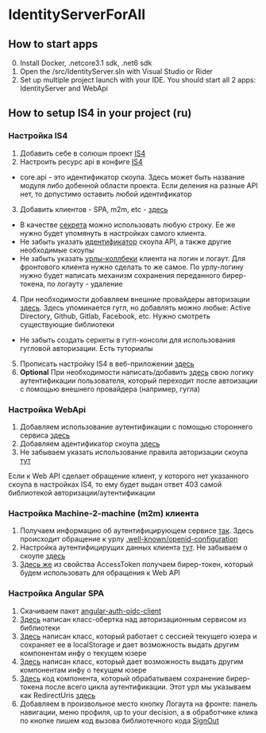 # IdentityServerForAll

## How to start apps

0. Install Docker, .netcore3.1 sdk, .net6 sdk
2. Open the /src/IdentityServer.sln with Visual Studio or Rider
3. Set up multiple project launch with your IDE. You should start all 2 apps: IdentityServer and WebApi

## How to setup IS4 in your project (ru)

### Настройка IS4

1. Добавить себе в солюшн проект [IS4](https://github.com/maximgorbatyuk/IdentityServerForAll/tree/master/src/IdentityServer)
2. Настроить ресурс api в конфиге [IS4](https://github.com/maximgorbatyuk/IdentityServerForAll/blob/master/src/IdentityServer/Config/IdentityConfig.cs#L25)
  - core.api - это идентификатор скоупа. Здесь может быть название модуля либо добенной области проекта. Если деления на разные API нет, то допустимо оставить любой идентификатор
3. Добавить клиентов - SPA, m2m, etc - [здесь](https://github.com/maximgorbatyuk/IdentityServerForAll/blob/master/src/IdentityServer/Config/IdentityConfig.cs#L29)
  - В качестве [секрета](https://github.com/maximgorbatyuk/IdentityServerForAll/blob/master/src/IdentityServer/Config/IdentityConfig.cs#L37) можно использовать любую строку. Ее же нужно будет упомянуть в настройках самого клиента.
  - Не забыть указать [идентификатор](https://github.com/maximgorbatyuk/IdentityServerForAll/blob/master/src/IdentityServer/Config/IdentityConfig.cs#L59) скоупа API, а также другие необходимые скоупы
  - Не забыть указать [урлы-коллбеки](https://github.com/maximgorbatyuk/IdentityServerForAll/blob/master/src/IdentityServer/Config/IdentityConfig.cs#L52) клиента на логин и логаут. Для фронтового клиента нужно сделать то же самое. По урлу-логину нужно будет написать механизм сохранения  переданного бирер-токена, по логауту - удаление
4. При необходимости добавляем внешние провайдеры авторизации [здесь](https://github.com/maximgorbatyuk/IdentityServerForAll/blob/master/src/IdentityServer/Config/ExternalAuthProviders.cs#L13). Здесь упоминается гугл, но добавлять можно любые: Active Directory, Github, Gitlab, Facebook, etc. Нужно смотреть существующие библиотеки
  - Не забыть создать серкеты в гугл-консоли для использования гугловой авторизации. Есть туториалы
5. Прописать настройку IS4 в веб-приложении [здесь](https://github.com/maximgorbatyuk/IdentityServerForAll/blob/master/src/IdentityServer/Startup.cs#L30)
6. __Optional__ При необходимости написать/добавить [здесь](https://github.com/maximgorbatyuk/IdentityServerForAll/blob/master/src/IdentityServer/Quickstart/Account/ExternalController.cs#L93) свою логику аутентификации пользователя, который переходит после автоизации с помощью внешнего провайдера (например, гугла)

### Настройка WebApi

1. Добавляем использование аутентификации с помощью стороннего сервиса [здесь](https://github.com/maximgorbatyuk/IdentityServerForAll/blob/master/src/WebApi/Startup.cs#L14)
2. Добавляем адентификатор скоупа [здесь](https://github.com/maximgorbatyuk/IdentityServerForAll/blob/master/src/WebApi/Startup.cs#L27)
3. Не забываем указать использование правила авторизации скоупа [тут](https://github.com/maximgorbatyuk/IdentityServerForAll/blob/master/src/WebApi/Startup.cs#L47)

Если к Web API сделает обращение клиент, у которого нет указанного скоупа в настройках IS4, то ему будет выдан ответ 403 самой библиотекой авторизации/аутентификации

### Настройка Machine-2-machine (m2m) клиента

1. Получаем информацию об аутентифицирующем сервисе [так](https://github.com/maximgorbatyuk/IdentityServerForAll/blob/master/src/ClinentCli/Program.cs#L17). Здесь происходит обращение к урлу [.well-known/openid-configuration](https://docs.identityserver.io/en/latest/endpoints/discovery.html)
2. Настройка аутентифицирущих данных клиента [тут](https://github.com/maximgorbatyuk/IdentityServerForAll/blob/master/src/ClinentCli/Program.cs#L28). Не забываем о скоупе [здесь](https://github.com/maximgorbatyuk/IdentityServerForAll/blob/master/src/ClinentCli/Program.cs#L31)
3. [Здесь же](https://github.com/maximgorbatyuk/IdentityServerForAll/blob/master/src/ClinentCli/Program.cs#L25) из свойства AccessToken получаем бирер-токен, который будем использовать для обращения к Web API

### Настройка Angular SPA

1. Скачиваем пакет [angular-auth-oidc-client](https://github.com/maximgorbatyuk/net-blank-app/blob/master/src/Frontend/package.json#L32)
2. [Здесь](https://github.com/maximgorbatyuk/net-blank-app/blob/master/src/Frontend/src/app/shared/services/auth/oidc-user-manager.service.ts) написан класс-обертка над авторизационным сервисом из библиотеки 
3. [Здесь](https://github.com/maximgorbatyuk/net-blank-app/blob/master/src/Frontend/src/app/shared/services/auth/auth.session.service.ts) написан класс, который работает с сессией текущего юзера и сохраняет ее в localStorage и дает возможность выдать другим компонентам инфу о текущем юзере
4. [Здесь](https://github.com/maximgorbatyuk/net-blank-app/blob/master/src/Frontend/src/app/shared/services/auth/auth.service.ts) написан класс, который дает возможность выдать другим компонентам инфу о текущем юзере
5. [Здесь](https://github.com/maximgorbatyuk/net-blank-app/blob/master/src/Frontend/src/app/components/auth-callback/auth-callback.component.ts#L21) код компонента, который обрабатываем сохранение бирер-токена после всего цикла аутентификации. Этот урл мы указываем как RedirectUris [здесь](https://github.com/maximgorbatyuk/IdentityServerForAll/blob/master/src/IdentityServer/Config/IdentityConfig.cs#L52)
6. Добавляем в произвольное место кнопку Логаута на фронте: панель навигации, меню профиля, up to your decision, а в обработчике клика по кнопке пишем код вызова библиотечного кода [SignOut](https://github.com/maximgorbatyuk/net-blank-app/blob/master/src/Frontend/src/app/components/app-sidebar-menu/app-sidebar/app-sidebar.component.ts#L47)
